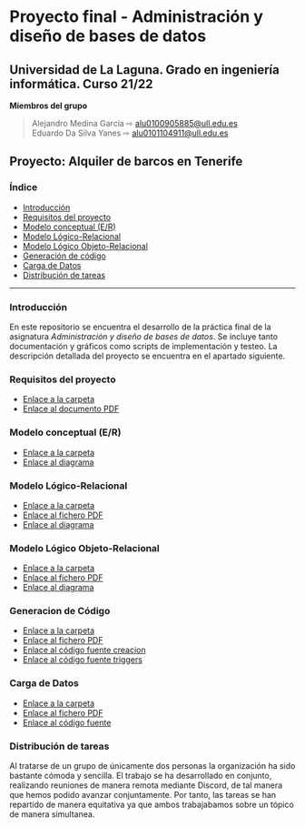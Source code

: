 # Proyecto final - Administración y diseño de bases de datos

## Universidad de La Laguna. Grado en ingeniería informática. Curso 21/22

**Miembros del grupo**
> Alejandro Medina García ⇨ alu0100905885@ull.edu.es  
> Eduardo Da Silva Yanes ⇨ alu0101104911@ull.edu.es

## Proyecto: Alquiler de barcos en Tenerife

### Índice

- [Introducción](#intro)
- [Requisitos del proyecto](#requisitos)
- [Modelo conceptual (E/R)](#modeloER)
- [Modelo Lógico-Relacional](#modeloLogico)
- [Modelo Lógico Objeto-Relacional](#modeloObjetoRelacional)
- [Generación de código](#generacionDeCodigo)
- [Carga de Datos](#cargaDeDatos)
- [Distribución de tareas](#tareas)

---

### Introducción <a name="intro"/>

En este repositorio se encuentra el desarrollo de la práctica final de la asignatura *Administración y diseño de bases de datos*. Se incluye tanto documentación y gráficos como scripts de implementación y testeo. La descripción detallada del proyecto se encuentra en el apartado siguiente.

### Requisitos del proyecto <a name="requisitos"/>

- [Enlace a la carpeta](./Requisitos)
- [Enlace al documento PDF](./Requisitos/Requisitos_AlquilerBarcos.pdf)

### Modelo conceptual (E/R) <a name="modeloER"/>

- [Enlace a la carpeta](./Modelo_ER/)
- [Enlace al diagrama](./Modelo_ER/ModeloE_R.jpg)

### Modelo Lógico-Relacional <a name="modeloLogico"/>

- [Enlace a la carpeta](./ModeloLogicoRelacional)
- [Enlace al fichero PDF](./ModeloLogicoRelacional/diagram.png)
- [Enlace al diagrama](./ModeloLogicoRelacional/Modelo_Logico_Relacional.pdf)

### Modelo Lógico Objeto-Relacional <a name="modeloObjetoRelacional"/>

- [Enlace a la carpeta](./LogicoObjRelacional)
- [Enlace al fichero PDF](./LogicoObjRelacional/ModeloLógicoObjeto-Relacional.pdf)
- [Enlace al diagrama](./LogicoObjRelacional/ModLogObjRelacional.png)

### Generacion de Código <a name="generacionDeCodigo"/>

- [Enlace a la carpeta](./Scripts_SQL)
- [Enlace al fichero PDF](.Scripts_SQL/Documentacion/ScriptCreacion.pdf)
- [Enlace al código fuente creacion](.Scripts_SQL/Codigo/Creacion_tablas.sql)
- [Enlace al código fuente triggers](.Scripts_SQL/Codigo/Triggers.sql)

### Carga de Datos <a name="cargaDeDatos"/>

- [Enlace a la carpeta](./Scripts_SQL)
- [Enlace al fichero PDF](.Scripts_SQL/Documentacion/ScriptInsercion.pdf)
- [Enlace al código fuente](.Scripts_SQL/Codigo/Carga_datos.sql)

### Distribución de tareas <a name="tareas"/>

Al tratarse de un grupo de únicamente dos personas la organización ha sido bastante cómoda y sencilla. El trabajo se ha desarrollado en conjunto, realizando reuniones de manera remota mediante Discord, de tal manera que hemos podido avanzar conjuntamente. Por tanto, las tareas se han repartido de manera equitativa ya que ambos trabajabamos sobre un tópico de manera simultanea.
